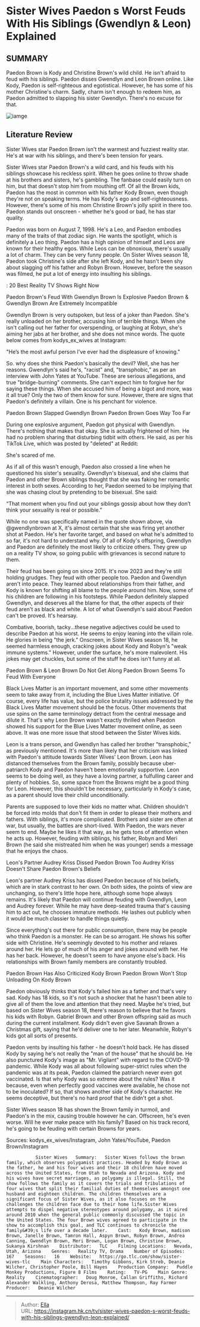 # Sister Wives Paedon s Worst Feuds With His Siblings (Gwendlyn &amp; Leon) Explained


## SUMMARY 



  Paedon Brown is Kody and Christine Brown&#39;s wild child. He isn&#39;t afraid to feud with his siblings. Paedon disses Gwendlyn and Leon Brown online.   Like Kody, Paedon is self-righteous and egotistical. However, he has some of his mother Christine&#39;s charm.   Sadly, charm isn&#39;t enough to redeem him, as Paedon admitted to slapping his sister Gwendlyn. There&#39;s no excuse for that.  

![iamge](https://static1.srcdn.com/wordpress/wp-content/uploads/2023/12/paedon-brown-sister-wives-montage-with-electric-current-and-leon-and-gwendlyn-in-background.jpg)

## Literature Review
Sister Wives star Paedon Brown isn&#39;t the warmest and fuzziest reality star. He&#39;s at war with his siblings, and there&#39;s been tension for years. 




Sister Wives star Paedon Brown&#39;s a wild card, and his feuds with his siblings showcase his reckless spirit. When he goes online to throw shade at his brothers and sisters, he&#39;s gambling. The fanbase could easily turn on him, but that doesn&#39;t stop him from mouthing off. Of all the Brown kids, Paedon has the most in common with his father Kody Brown, even though they&#39;re not on speaking terms. He has Kody&#39;s ego and self-righteousness. However, there&#39;s some of his mom Christine Brown&#39;s jolly spirit in there too. Paedon stands out onscreen - whether he&#39;s good or bad, he has star quality.




Paedon was born on August 7, 1998. He&#39;s a Leo, and Paedon embodies many of the traits of that zodiac sign. He wants the spotlight, which is definitely a Leo thing. Paedon has a high opinion of himself and Leos are known for their healthy egos. While Leos can be obnoxioua, there&#39;s usually a lot of charm. They can be very funny people. On Sister Wives season 18, Paedon took Christine&#39;s side after she left Kody, and he hasn&#39;t been shy about slagging off his father and Robyn Brown. However, before the season was filmed, he put a lot of energy into insulting his siblings.

 : 20 Best Reality TV Shows Right Now


 Paedon Brown&#39;s Feud With Gwendlyn Brown Is Explosive 
Paedon Brown &amp; Gwendlyn Brown Are Extremely Incompatible

 

Gwendlyn Brown is very outspoken, but less of a joker than Paedon. She&#39;s really unloaded on her brother, accusing him of terrible things. When she isn&#39;t calling out her father for overspending, or laughing at Robyn, she&#39;s aiming her jabs at her brother, and she does not mince words. The quote below comes from kodys_ex_wives at Instagram:






&#34;He’s the most awful person I’ve ever had the displeasure of knowing.&#34;




So. why does she think Paedon&#39;s basically the devil? Well, she has her reasons. Gwendlyn&#39;s said he&#39;s, &#34;racist&#34; and, &#34;transphobic,&#34; as per an interview with John Yates at YouTube. These are serious allegations, and true &#34;bridge-burning&#34; comments. She can&#39;t expect him to forgive her for saying these things. When she accused him of being a bigot and more, was it all true? Only the two of them know for sure. However, there are signs that Paedon&#39;s definitely a villain. One is his penchant for violence.



 Paedon Brown Slapped Gwendlyn Brown 
Paedon Brown Goes Way Too Far

 




During one explosive argument, Paedon got physical with Gwendlyn. There&#39;s nothing that makes that okay. She is actually frightened of him. He had no problem sharing that disturbing tidbit with others. He said, as per his TikTok Live, which was posted by &#34;deleted&#34; at Reddit:



She&#39;s scared of me.




As if all of this wasn&#39;t enough, Paedon also crossed a line when he questioned his sister&#39;s sexuality. Gwendlyn&#39;s bisexual, and she claims that Paedon and other Brown siblings thought that she was faking her romantic interest in both sexes. According to her, Paedon seemed to be implying that she was chasing clout by pretending to be bisexual. She said:



“That moment when you find out your siblings gossip about how they don’t think your sexuality is real or possible.”







While no one was specifically named in the quote shown above, via @gwendlynbrown at X, it&#39;s almost certain that she was firing yet another shot at Paedon. He&#39;s her favorite target, and based on what he&#39;s admitted to so far, it&#39;s not hard to understand why. Of all of Kody&#39;s offspring, Gwendlyn and Paedon are definitely the most likely to criticize others. They grew up on a reality TV show, so going public with grievances is second nature to them.

Their feud has been going on since 2015. It&#39;s now 2023 and they&#39;re still holding grudges. They feud with other people too. Paedon and Gwendlyn aren&#39;t into peace. They learned about relationships from their father, and Kody is known for shifting all blame to the people around him. Now, some of his children are following in his footsteps. While Paedon definitely slapped Gwendlyn, and deserves all the blame for that, the other aspects of their feud aren&#39;t as black and white. A lot of what Gwendlyn&#39;s said about Paedon can&#39;t be proved. It&#39;s hearsay.




Combative, boorish, tacky...these negative adjectives could be used to describe Paedon at his worst. He seems to enjoy leaning into the villain role. He glories in being &#34;the jerk.&#34; Onscreen, in Sister Wives season 18, he seemed harmless enough, cracking jokes about Kody and Robyn&#39;s &#34;weak immune systems.&#34; However, under the surface, he&#39;s more malevolent. His jokes may get chuckles, but some of the stuff he does isn&#39;t funny at all.



 Paedon Brown &amp; Leon Brown Do Not Get Along 
Paedon Brown Seems To Feud With Everyone

 

Black Lives Matter is an important movement, and some other movements seem to take away from it, including the Blue Lives Matter initiative. Of course, every life has value, but the police brutality issues addressed by the Black Lives Matter movement should be the focus. Other movements that use spins on the same terminology detract from the central message and dilute it. That&#39;s why Leon Brown wasn&#39;t exactly thrilled when Paedon showed his support for the Blue Lives Matter movement online, as seen above. It was one more issue that stood between the Sister Wives kids.




Leon is a trans person, and Gwendlyn has called her brother &#34;transphobic,&#34; as previously mentioned. It&#39;s more than likely that her criticism was linked with Paedon&#39;s attitude towards Sister Wives&#39; Leon Brown. Leon has distanced themselves from the Brown family, possibly because uber-patriarch Kody and Paedon haven&#39;t been emotionally supportive. Leon seems to be doing well, as they have a loving partner, a fulfulling career and plenty of hobbies. So, some space from the Browns might be a good thing for Leon. However, this shouldn&#39;t be necessary, particularly in Kody&#39;s case, as a parent should love their child unconditionally.

Parents are supposed to love their kids no matter what. Children shouldn&#39;t be forced into molds that don&#39;t fit them in order to please their mothers and fathers. With siblings, it&#39;s more complicated. Brothers and sister are often at war, but usually, the battles are short-lived. With Paedon, the wars never seem to end. Maybe he likes it that way, as he gets tons of attention when he acts up. However, feuding with siblings, his father, Robyn and Meri Brown (he said she mistreated him when he was younger) sends a message that he enjoys the chaos.






 Leon&#39;s Partner Audrey Kriss Dissed Paedon Brown Too 
Audrey Kriss Doesn&#39;t Share Paedon Brown&#39;s Beliefs
         

Leon&#39;s partner Audrey Kriss has dissed Paedon because of his beliefs, which are in stark contrast to her own. On both sides, the points of view are unchanging, so there&#39;s little hope here, although some hope always remains. It&#39;s likely that Paedon will continue feuding with Gwendlyn, Leon and Audrey forever. While he may have deep-seated trauma that&#39;s causing him to act out, he chooses immature methods. He lashes out publicly when it would be much classier to handle things quietly.

Since everything&#39;s out there for public consumption, there may be people who think Paedon is a monster. He can be so arrogant. He shows his softer side with Christine. He&#39;s seemingly devoted to his mother and relaxes around her. He lets go of much of his anger and jokes around with her. He has her back. However, he doesn&#39;t seem to have anyone else&#39;s back. His relationships with Brown family members are constantly troubled.






 Paedon Brown Has Also Criticized Kody Brown 
Paedon Brown Won&#39;t Stop Unloading On Kody Brown
         

Paedon obviously thinks that Kody&#39;s failed him as a father and that&#39;s very sad. Kody has 18 kids, so it&#39;s not such a shocker that he hasn&#39;t been able to give all of them the love and attention that they need. Maybe he&#39;s tried, but based on Sister Wives season 18, there&#39;s reason to believe that he favors his kids with Robyn. Gabriel Brown and other Brown offspring said as much during the current installment. Kody didn&#39;t even give Savanah Brown a Christmas gift, saying that he&#39;d deliver one to her later. Meanwhile, Robyn&#39;s kids got all sorts of presents.

Paedon vents by insulting his father - he doesn&#39;t hold back. He has dissed Kody by saying he&#39;s not really the &#34;man of the house&#34; that he should be. He also punctured Kody&#39;s image as &#34;Mr. Vigilant&#34; with regard to the COVID-19 pandemic. While Kody was all about following super-strict rules when the pandemic was at its peak, Paedon claimed the patriarch never even got vaccinated. Is that why Kody was so extreme about the rules? Was it because, even when perfectly good vaccines were available, he chose not to be inoculated? If so, that shows another side of Kody&#39;s character. He seems deceptive, but there&#39;s no hard proof that he didn&#39;t get a shot.




Sister Wives season 18 has shown the Brown family in turmoil, and Paedon&#39;s in the mix, causing trouble however he can. Offscreen, he&#39;s even worse. Will he ever make peace with his family? Based on his track record, he&#39;s going to be feuding with certain Browns for years.

Sources: kodys_ex_wives/Instagram, John Yates/YouTube, Paedon Brown/Instagram

               Sister Wives   Summary:   Sister Wives follows the brown family, which observes polygamist practices. Headed by Kody Brown as the father, he and his four wives and their 18 children have moved across the United States, from Utah to Nevada and Arizona. Kody and his wives have secret marriages, as polygamy is illegal. Still, the show follows the family as it covers the trials and tribulations of four wives that split their familial duties of themselves amongst one husband and eighteen children. The children themselves are a significant focus of Sister Wives, as it also focuses on the challenges the children face due to their home life.Sister Wives attempts to dispel negative stereotypes around polygamy, as it aired around 2010 when the general public commonly discussed the topic in the United States. The four Brown wives agreed to participate in the show to accomplish this goal, and TLC continues to chronicle the family&#39;s life over a decade later.    Cast:   Kody Brown, madison Brown, Janelle Brown, Tamron Hall, Aspyn Brown, Robyn Brown, Andrea Canning, Gwendlyn Brown, Meri Brown, Logan Brown, Christine Brown, Sukanya Kirshnan    Distributor:   TLC    Filming Locations:   Nevada, Utah, Arizona    Genres:   Reality TV, Drama    Number of Episodes:   167    Seasons:   16    Website:   https://go.tlc.com/show/sister-wives-tlc    Main Characters:   Timothy Gibbons, Kirk Streb, Deanie Wilcher, Christopher Poole, Bill Hayes    Production Company:   Puddle Monkey Productions, Figure 8 Films    Rating:   TV-PG    Main Genre:   Reality    Cinematographer:   Doug Monroe, Callan Griffiths, Richard Alexander Walkling, Anthony Derosa, Matthew Thompson, Ray Farmer    Producer:   Deanie Wilcher      

---

> Author: [Ella](https://instagram.hk.cn/)  
> URL: https://instagram.hk.cn/tv/sister-wives-paedon-s-worst-feuds-with-his-siblings-gwendlyn-leon-explained/  

